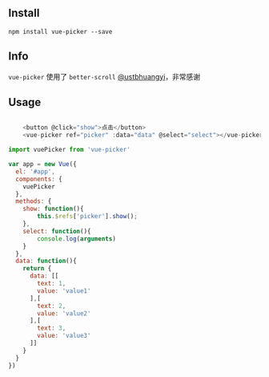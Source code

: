 
## Install
```
npm install vue-picker --save

```

## Info

`vue-picker` 使用了 `better-scroll`  [@ustbhuangyi](https://github.com/ustbhuangyi)，非常感谢


## Usage

```js

    <button @click="show">点击</button>
    <vue-picker ref="picker" :data="data" @select="select"></vue-picker>

import vuePicker from 'vue-picker'

var app = new Vue({
  el: '#app',
  components: {
    vuePicker
  },
  methods: {
    show: function(){
        this.$refs['picker'].show();
    },
    select: function(){
        console.log(arguments)
    }
  },
  data: function(){
    return {
      data: [[
        text: 1,
        value: 'value1'
      ],[
        text: 2,
        value: 'value2'
      ],[
        text: 3,
        value: 'value3'
      ]]
    } 
  }
})
```


